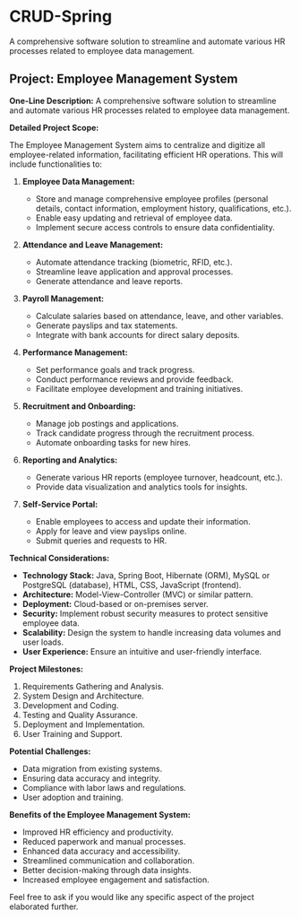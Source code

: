 # CRUD-Spring
A comprehensive software solution to streamline and automate various HR processes related to employee data management.

## Project: Employee Management System

**One-Line Description:** A comprehensive software solution to streamline and automate various HR processes related to employee data management.

**Detailed Project Scope:**

The Employee Management System aims to centralize and digitize all employee-related information, facilitating efficient HR operations. This will include functionalities to:

1. **Employee Data Management:**
   - Store and manage comprehensive employee profiles (personal details, contact information, employment history, qualifications, etc.).
   - Enable easy updating and retrieval of employee data.
   - Implement secure access controls to ensure data confidentiality.

2. **Attendance and Leave Management:**
   - Automate attendance tracking (biometric, RFID, etc.).
   - Streamline leave application and approval processes.
   - Generate attendance and leave reports.

3. **Payroll Management:**
   - Calculate salaries based on attendance, leave, and other variables.
   - Generate payslips and tax statements.
   - Integrate with bank accounts for direct salary deposits.

4. **Performance Management:**
   - Set performance goals and track progress.
   - Conduct performance reviews and provide feedback.
   - Facilitate employee development and training initiatives.

5. **Recruitment and Onboarding:**
   - Manage job postings and applications.
   - Track candidate progress through the recruitment process.
   - Automate onboarding tasks for new hires.

6. **Reporting and Analytics:**
   - Generate various HR reports (employee turnover, headcount, etc.).
   - Provide data visualization and analytics tools for insights.

7. **Self-Service Portal:**
   - Enable employees to access and update their information.
   - Apply for leave and view payslips online.
   - Submit queries and requests to HR.

**Technical Considerations:**

- **Technology Stack:** Java, Spring Boot, Hibernate (ORM), MySQL or PostgreSQL (database), HTML, CSS, JavaScript (frontend).
- **Architecture:** Model-View-Controller (MVC) or similar pattern.
- **Deployment:** Cloud-based or on-premises server.
- **Security:** Implement robust security measures to protect sensitive employee data.
- **Scalability:** Design the system to handle increasing data volumes and user loads.
- **User Experience:** Ensure an intuitive and user-friendly interface.

**Project Milestones:**

1. Requirements Gathering and Analysis.
2. System Design and Architecture.
3. Development and Coding.
4. Testing and Quality Assurance.
5. Deployment and Implementation.
6. User Training and Support.

**Potential Challenges:**

- Data migration from existing systems.
- Ensuring data accuracy and integrity.
- Compliance with labor laws and regulations.
- User adoption and training.

**Benefits of the Employee Management System:**

- Improved HR efficiency and productivity.
- Reduced paperwork and manual processes.
- Enhanced data accuracy and accessibility.
- Streamlined communication and collaboration.
- Better decision-making through data insights.
- Increased employee engagement and satisfaction.

Feel free to ask if you would like any specific aspect of the project elaborated further. 

